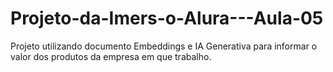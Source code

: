 # Projeto-da-Imers-o-Alura---Aula-05
Projeto utilizando documento Embeddings e IA Generativa para informar o valor dos produtos da empresa em que trabalho.
